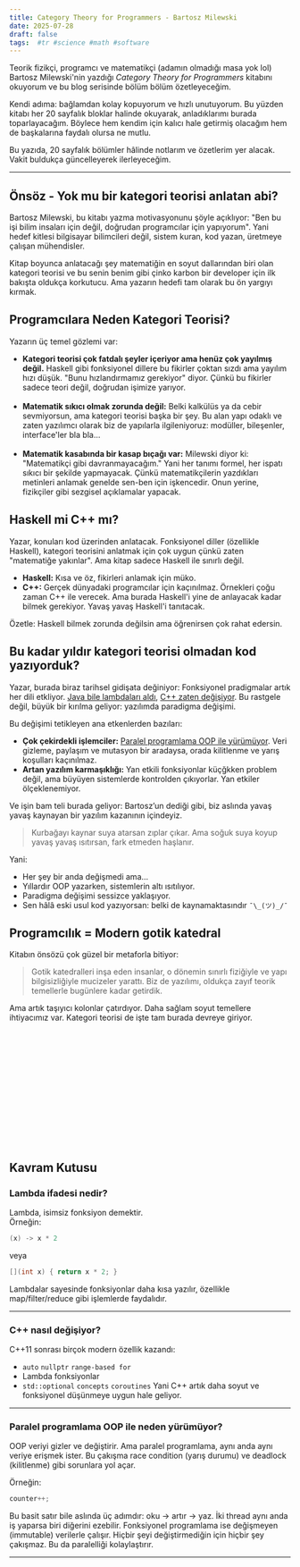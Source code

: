 ```yaml
---
title: Category Theory for Programmers - Bartosz Milewski
date: 2025-07-28
draft: false
tags:  #tr #science #math #software
---
```


Teorik fizikçi, programcı ve matematikçi (adamın olmadığı masa yok lol) Bartosz Milewski'nin yazdığı *Category Theory for Programmers* kitabını okuyorum ve bu blog serisinde bölüm bölüm özetleyeceğim.

Kendi adıma: bağlamdan kolay kopuyorum ve hızlı unutuyorum. Bu yüzden kitabı her 20 sayfalık bloklar halinde okuyarak, anladıklarımı burada toparlayacağım. Böylece hem kendim için kalıcı hale getirmiş olacağım hem de başkalarına faydalı olursa ne mutlu.

Bu yazıda, 20 sayfalık bölümler hâlinde notlarım ve özetlerim yer alacak. Vakit buldukça güncelleyerek ilerleyeceğim.

---

## Önsöz - Yok mu bir kategori teorisi anlatan abi?

Bartosz Milewski, bu kitabı yazma motivasyonunu şöyle açıklıyor: "Ben bu işi bilim insaları için değil, doğrudan programcılar için yapıyorum". Yani hedef kitlesi bilgisayar bilimcileri değil, sistem kuran, kod yazan, üretmeye çalışan mühendisler.

Kitap boyunca anlatacağı şey matematiğin en soyut dallarından biri olan kategori teorisi ve bu senin benim gibi çinko karbon bir developer için ilk bakışta oldukça korkutucu. Ama yazarın hedefi tam olarak bu ön yargıyı kırmak.

## Programcılara Neden Kategori Teorisi?

Yazarın üç temel gözlemi var:

- **Kategori teorisi çok fatdalı şeyler içeriyor ama henüz çok yayılmış değil.** 
Haskell gibi fonksiyonel dillere bu fikirler çoktan sızdı ama yayılım hızı düşük. "Bunu hızlandırmamız gerekiyor" diyor. Çünkü bu fikirler sadece teori değil, doğrudan işimize yarıyor.
<br /><br />
- **Matematik sıkıcı olmak zorunda değil:**
Belki kalkülüs ya da cebir sevmiyorsun, ama kategori teorisi başka bir şey. Bu alan yapı odaklı ve zaten yazılımcı olarak biz de yapılarla ilgileniyoruz: modüller, bileşenler, interface'ler bla bla...
<br /><br />
- **Matematik kasabında bir kasap bıçağı var:**
Milewski diyor ki: "Matematikçi gibi davranmayacağım." Yani her tanımı formel, her ispatı sıkıcı bir şekilde yapmayacak. Çünkü matematikçilerin yazdıkları metinleri anlamak genelde sen-ben için işkencedir. Onun yerine, fizikçiler gibi sezgisel açıklamalar yapacak.

## Haskell mi C++ mı?
Yazar, konuları kod üzerinden anlatacak. Fonksiyonel diller (özellikle Haskell), kategori teorisini anlatmak için çok uygun çünkü zaten "matematiğe yakınlar". Ama kitap sadece Haskell ile sınırlı değil. 
- **Haskell:** Kısa ve öz, fikirleri anlamak için müko.
- **C++:** Gerçek dünyadaki programcılar için kaçınılmaz. Örnekleri çoğu zaman C++ ile verecek. Ama burada Haskell'i yine de anlayacak kadar bilmek gerekiyor. Yavaş yavaş Haskell'i tanıtacak.


Özetle: Haskell bilmek zorunda değilsin ama öğrenirsen çok rahat edersin.

## Bu kadar yıldır kategori teorisi olmadan kod yazıyorduk?

Yazar, burada biraz tarihsel gidişata değiniyor: Fonksiyonel pradigmalar artık her dili etkliyor. [Java bile lambdaları aldı](#lambda-ifadesi),  [C++ zaten değişiyor](#cpp-degisimi). Bu rastgele değil, büyük bir kırılma geliyor: yazılımda paradigma değişimi.


Bu değişimi tetikleyen ana etkenlerden bazıları:
- **Çok çekirdekli işlemciler:** [Paralel programlama OOP ile yürümüyor](#paralel-oop). Veri gizleme, paylaşım ve mutasyon bir aradaysa, orada kilitlenme ve yarış koşulları kaçınılmaz.
- **Artan yazılım karmaşıklığı:** Yan etkili fonksiyonlar küçğkken problem değil, ama büyüyen sistemlerde kontrolden çıkıyorlar. Yan etkiler ölçeklenemiyor.

Ve işin bam teli burada geliyor:
Bartosz’un dediği gibi, biz aslında yavaş yavaş kaynayan bir yazılım kazanının içindeyiz.

> Kurbağayı kaynar suya atarsan zıplar çıkar. Ama soğuk suya koyup yavaş yavaş ısıtırsan, fark etmeden haşlanır.

Yani:
- Her şey bir anda değişmedi ama...
- Yıllardır OOP yazarken, sistemlerin altı ısıtılıyor.
- Paradigma değişimi sessizce yaklaşıyor.
- Sen hâlâ eski usul kod yazıyorsan: belki de kaynamaktasındır `¯\_(ツ)_/¯`
## Programcılık = Modern gotik katedral

Kitabın önsözü çok güzel bir metaforla bitiyor:

> Gotik katedralleri inşa eden insanlar, o dönemin sınırlı fiziğiyle ve yapı bilgisizliğiyle mucizeler yarattı. Biz de yazılımı, oldukça zayıf teorik temellerle bugünlere kadar getirdik.

Ama artık taşıyıcı kolonlar çatırdıyor. Daha sağlam soyut temellere ihtiyacımız var. Kategori teorisi de işte tam burada devreye giriyor.




<br />
<br />
<br />
<br />
<br />
<br />
<br />
<br />
<br />
<br />
<br />
<br />

## Kavram Kutusu

### <a id="lambda-ifadesi">Lambda ifadesi nedir?</a>
Lambda, isimsiz fonksiyon demektir.  
Örneğin:
```java
(x) -> x * 2
```
veya
```c++
[](int x) { return x * 2; }
```
Lambdalar sayesinde fonksiyonlar daha kısa yazılır, özellikle map/filter/reduce gibi işlemlerde faydalıdır.

-------------------------------------------

###  <a id="cpp-degisimi">C++ nasıl değişiyor?</a>
C++11 sonrası birçok modern özellik kazandı:
- `auto` `nullptr` `range-based for`
- Lambda fonksiyonlar
- `std::optional` `concepts` `coroutines` Yani C++ artık daha soyut ve fonksiyonel düşünmeye uygun hale geliyor.


-------------------------------------------

### <a id="paralel-oop">Paralel programlama OOP ile neden yürümüyor?</a>
OOP veriyi gizler ve değiştirir. Ama paralel programlama, aynı anda aynı veriye erişmek ister. Bu çakışma race condition (yarış durumu) ve deadlock (kilitlenme) gibi sorunlara yol açar.

Örneğin:
```c++
counter++;
```
Bu basit satır bile aslında üç adımdır: oku -> artır -> yaz. İki thread aynı anda iş yaparsa biri diğerini ezebilir. Fonksiyonel programlama ise değişmeyen (immutable) verilerle çalışır. Hiçbir şeyi değiştirmediğin için hiçbir şey çakışmaz. Bu da paralelliği kolaylaştırır.

-------------------------------------------
